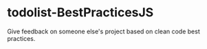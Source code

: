 # todolist-BestPracticesJS
Give feedback on someone else's project based on clean code best practices.
